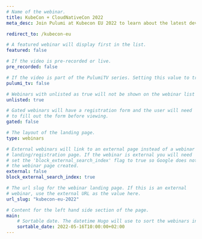 ```yaml
---
# Name of the webinar.
title: KubeCon + CloudNativeCon 2022
meta_desc: Join Pulumi at Kubecon EU 2022 to learn about the latest developments in cloud engineering and get hands-on experience with the newest Pulumi features.

redirect_to: /kubecon-eu

# A featured webinar will display first in the list.
featured: false

# If the video is pre-recorded or live.
pre_recorded: false

# If the video is part of the PulumiTV series. Setting this value to true will list the video in the "PulumiTV" section.
pulumi_tv: false

# Webinars with unlisted as true will not be shown on the webinar list
unlisted: true

# Gated webinars will have a registration form and the user will need
# to fill out the form before viewing.
gated: false

# The layout of the landing page.
type: webinars

# External webinars will link to an external page instead of a webinar
# landing/registration page. If the webinar is external you will need
# set the 'block_external_search_index' flag to true so Google does not index
# the webinar page created.
external: false
block_external_search_index: true

# The url slug for the webinar landing page. If this is an external
# webinar, use the external URL as the value here.
url_slug: "kubecon-eu-2022"

# Content for the left hand side section of the page.
main:
    # Sortable date. The datetime Hugo will use to sort the webinars in date order.
    sortable_date: 2022-05-16T10:00:00+02:00
---
```

